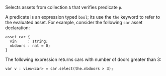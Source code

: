 Selects assets from collection `A` that verifies predicate `p`.

A predicate is an expression typed `bool`; its use the `the` keyword to refer to the evaluated asset. For example, consider the following `car` asset declaration:
```archetype
asset car {
  vin     : string;
  nbdoors : nat = 0;
}
```

The following expression returns cars with number of doors greater than 3:
```archetype
var v : view<car> = car.select(the.nbdoors > 3);
```
